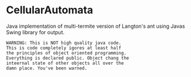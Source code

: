 # CellularAutomata
Java implementation of multi-termite version of Langton's ant
using Javas Swing library for output.

```
WARNING: This is NOT high quality java code.
This is code completely igores at least half 
the principles of object oriented programming.
Everything is declared public. Object chang the
inteernal state of other objects all over the 
damn place. You've been warned.
```
